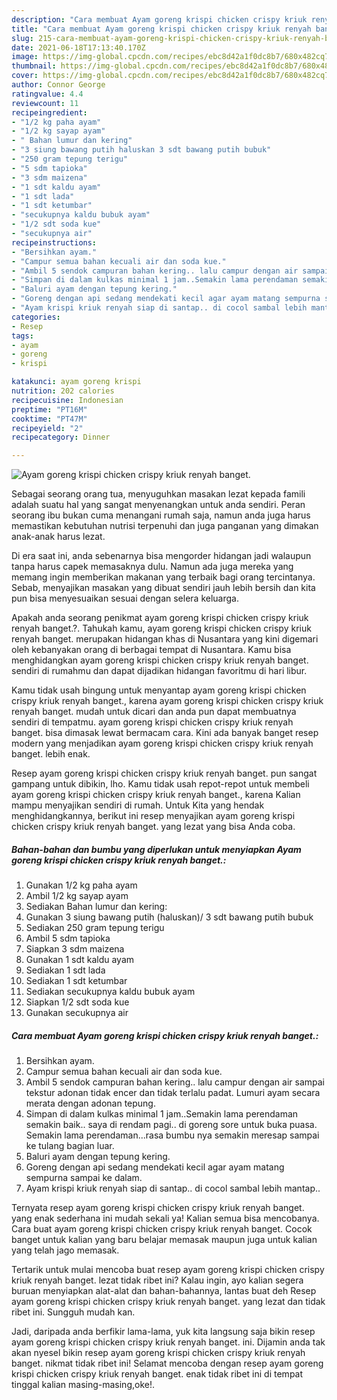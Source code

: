 ```yaml
---
description: "Cara membuat Ayam goreng krispi chicken crispy kriuk renyah banget. yang enak dan Mudah Dibuat"
title: "Cara membuat Ayam goreng krispi chicken crispy kriuk renyah banget. yang enak dan Mudah Dibuat"
slug: 215-cara-membuat-ayam-goreng-krispi-chicken-crispy-kriuk-renyah-banget-yang-enak-dan-mudah-dibuat
date: 2021-06-18T17:13:40.170Z
image: https://img-global.cpcdn.com/recipes/ebc8d42a1f0dc8b7/680x482cq70/ayam-goreng-krispi-chicken-crispy-kriuk-renyah-banget-foto-resep-utama.jpg
thumbnail: https://img-global.cpcdn.com/recipes/ebc8d42a1f0dc8b7/680x482cq70/ayam-goreng-krispi-chicken-crispy-kriuk-renyah-banget-foto-resep-utama.jpg
cover: https://img-global.cpcdn.com/recipes/ebc8d42a1f0dc8b7/680x482cq70/ayam-goreng-krispi-chicken-crispy-kriuk-renyah-banget-foto-resep-utama.jpg
author: Connor George
ratingvalue: 4.4
reviewcount: 11
recipeingredient:
- "1/2 kg paha ayam"
- "1/2 kg sayap ayam"
- " Bahan lumur dan kering"
- "3 siung bawang putih haluskan 3 sdt bawang putih bubuk"
- "250 gram tepung terigu"
- "5 sdm tapioka"
- "3 sdm maizena"
- "1 sdt kaldu ayam"
- "1 sdt lada"
- "1 sdt ketumbar"
- "secukupnya kaldu bubuk ayam"
- "1/2 sdt soda kue"
- "secukupnya air"
recipeinstructions:
- "Bersihkan ayam."
- "Campur semua bahan kecuali air dan soda kue."
- "Ambil 5 sendok campuran bahan kering.. lalu campur dengan air sampai tekstur adonan tidak encer dan tidak terlalu padat. Lumuri ayam secara merata dengan adonan tepung."
- "Simpan di dalam kulkas minimal 1 jam..Semakin lama perendaman semakin baik.. saya di rendam pagi.. di goreng sore untuk buka puasa. Semakin lama perendaman...rasa bumbu nya semakin meresap sampai ke tulang bagian luar."
- "Baluri ayam dengan tepung kering."
- "Goreng dengan api sedang mendekati kecil agar ayam matang sempurna sampai ke dalam."
- "Ayam krispi kriuk renyah siap di santap.. di cocol sambal lebih mantap.."
categories:
- Resep
tags:
- ayam
- goreng
- krispi

katakunci: ayam goreng krispi 
nutrition: 202 calories
recipecuisine: Indonesian
preptime: "PT16M"
cooktime: "PT47M"
recipeyield: "2"
recipecategory: Dinner

---
```



![Ayam goreng krispi chicken crispy kriuk renyah banget.](https://img-global.cpcdn.com/recipes/ebc8d42a1f0dc8b7/680x482cq70/ayam-goreng-krispi-chicken-crispy-kriuk-renyah-banget-foto-resep-utama.jpg)

Sebagai seorang orang tua, menyuguhkan masakan lezat kepada famili adalah suatu hal yang sangat menyenangkan untuk anda sendiri. Peran seorang ibu bukan cuma menangani rumah saja, namun anda juga harus memastikan kebutuhan nutrisi terpenuhi dan juga panganan yang dimakan anak-anak harus lezat.

Di era  saat ini, anda sebenarnya bisa mengorder hidangan jadi walaupun tanpa harus capek memasaknya dulu. Namun ada juga mereka yang memang ingin memberikan makanan yang terbaik bagi orang tercintanya. Sebab, menyajikan masakan yang dibuat sendiri jauh lebih bersih dan kita pun bisa menyesuaikan sesuai dengan selera keluarga. 



Apakah anda seorang penikmat ayam goreng krispi chicken crispy kriuk renyah banget.?. Tahukah kamu, ayam goreng krispi chicken crispy kriuk renyah banget. merupakan hidangan khas di Nusantara yang kini digemari oleh kebanyakan orang di berbagai tempat di Nusantara. Kamu bisa menghidangkan ayam goreng krispi chicken crispy kriuk renyah banget. sendiri di rumahmu dan dapat dijadikan hidangan favoritmu di hari libur.

Kamu tidak usah bingung untuk menyantap ayam goreng krispi chicken crispy kriuk renyah banget., karena ayam goreng krispi chicken crispy kriuk renyah banget. mudah untuk dicari dan anda pun dapat membuatnya sendiri di tempatmu. ayam goreng krispi chicken crispy kriuk renyah banget. bisa dimasak lewat bermacam cara. Kini ada banyak banget resep modern yang menjadikan ayam goreng krispi chicken crispy kriuk renyah banget. lebih enak.

Resep ayam goreng krispi chicken crispy kriuk renyah banget. pun sangat gampang untuk dibikin, lho. Kamu tidak usah repot-repot untuk membeli ayam goreng krispi chicken crispy kriuk renyah banget., karena Kalian mampu menyajikan sendiri di rumah. Untuk Kita yang hendak menghidangkannya, berikut ini resep menyajikan ayam goreng krispi chicken crispy kriuk renyah banget. yang lezat yang bisa Anda coba.

<!--inarticleads1-->

##### Bahan-bahan dan bumbu yang diperlukan untuk menyiapkan Ayam goreng krispi chicken crispy kriuk renyah banget.:

1. Gunakan 1/2 kg paha ayam
1. Ambil 1/2 kg sayap ayam
1. Sediakan  Bahan lumur dan kering:
1. Gunakan 3 siung bawang putih (haluskan)/ 3 sdt bawang putih bubuk
1. Sediakan 250 gram tepung terigu
1. Ambil 5 sdm tapioka
1. Siapkan 3 sdm maizena
1. Gunakan 1 sdt kaldu ayam
1. Sediakan 1 sdt lada
1. Sediakan 1 sdt ketumbar
1. Sediakan secukupnya kaldu bubuk ayam
1. Siapkan 1/2 sdt soda kue
1. Gunakan secukupnya air




<!--inarticleads2-->

##### Cara membuat Ayam goreng krispi chicken crispy kriuk renyah banget.:

1. Bersihkan ayam.
1. Campur semua bahan kecuali air dan soda kue.
1. Ambil 5 sendok campuran bahan kering.. lalu campur dengan air sampai tekstur adonan tidak encer dan tidak terlalu padat. Lumuri ayam secara merata dengan adonan tepung.
1. Simpan di dalam kulkas minimal 1 jam..Semakin lama perendaman semakin baik.. saya di rendam pagi.. di goreng sore untuk buka puasa. Semakin lama perendaman...rasa bumbu nya semakin meresap sampai ke tulang bagian luar.
1. Baluri ayam dengan tepung kering.
1. Goreng dengan api sedang mendekati kecil agar ayam matang sempurna sampai ke dalam.
1. Ayam krispi kriuk renyah siap di santap.. di cocol sambal lebih mantap..




Ternyata resep ayam goreng krispi chicken crispy kriuk renyah banget. yang enak sederhana ini mudah sekali ya! Kalian semua bisa mencobanya. Cara buat ayam goreng krispi chicken crispy kriuk renyah banget. Cocok banget untuk kalian yang baru belajar memasak maupun juga untuk kalian yang telah jago memasak.

Tertarik untuk mulai mencoba buat resep ayam goreng krispi chicken crispy kriuk renyah banget. lezat tidak ribet ini? Kalau ingin, ayo kalian segera buruan menyiapkan alat-alat dan bahan-bahannya, lantas buat deh Resep ayam goreng krispi chicken crispy kriuk renyah banget. yang lezat dan tidak ribet ini. Sungguh mudah kan. 

Jadi, daripada anda berfikir lama-lama, yuk kita langsung saja bikin resep ayam goreng krispi chicken crispy kriuk renyah banget. ini. Dijamin anda tak akan nyesel bikin resep ayam goreng krispi chicken crispy kriuk renyah banget. nikmat tidak ribet ini! Selamat mencoba dengan resep ayam goreng krispi chicken crispy kriuk renyah banget. enak tidak ribet ini di tempat tinggal kalian masing-masing,oke!.

